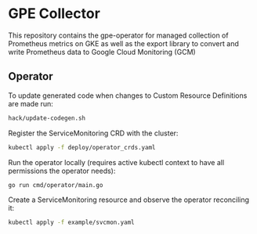 # GPE Collector

This repository contains the gpe-operator for managed collection of Prometheus metrics
on GKE as well as the export library to convert and write Prometheus data to
Google Cloud Monitoring (GCM)

## Operator

To update generated code when changes to Custom Resource Definitions are made run:

```bash
hack/update-codegen.sh
```

Register the ServiceMonitoring CRD with the cluster:

```bash
kubectl apply -f deploy/operator_crds.yaml
```

Run the operator locally (requires active kubectl context to have all permissions
the operator needs):

```bash
go run cmd/operator/main.go
```

Create a ServiceMonitoring resource and observe the operator reconciling it:

```bash
kubectl apply -f example/svcmon.yaml
```